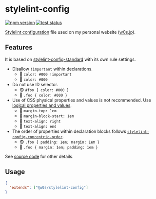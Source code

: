 # stylelint-config

[![npm version](https://badge.fury.io/js/%40w0s%2Fstylelint-config.svg)](https://www.npmjs.com/package/@w0s/stylelint-config)
[![test status](https://github.com/SaekiTominaga/w0s/actions/workflows/stylelint-test.yml/badge.svg)](https://github.com/SaekiTominaga/w0s/actions/workflows/stylelint-test.yml)

[Stylelint configuration](https://stylelint.io/user-guide/configure) file used on my personal website ([w0s.jp](https://github.com/SaekiTominaga/w0s.jp)).

## Features

It is based on [stylelint-config-standard](https://github.com/stylelint/stylelint-config-standard) with its own rule settings.

- Disallow `!important` within declarations.
  - 🙁 `color: #000 !important`
  - 🙂 `color: #000`
- Do not use ID selector.
  - 😨 `#foo { color: #000 }`
  - 🙂 `.foo { color: #000 }`
- Use of CSS physical properties and values is not recommended. Use [logical properties and values](https://developer.mozilla.org/en-US/docs/Web/CSS/CSS_logical_properties_and_values).
  - 🙁 `margin-top: 1em`
  - 🙂 `margin-block-start: 1em`
  - 🙁 `text-align: right`
  - 🙂 `text-align: end`
- The order of properties within declaration blocks follows [`stylelint-config-concentric-order`](https://github.com/chaucerbao/stylelint-config-concentric-order).
  - 😨 `.foo { padding: 1em; margin: 1em }`
  - 🙂 `.foo { margin: 1em; padding: 1em }`

See [source code](.stylelintrc) for other details.

## Usage

```json
{
  "extends": ["@w0s/stylelint-config"]
}
```
